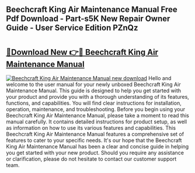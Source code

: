 ## Beechcraft King Air Maintenance Manual Free Pdf Download - Part-s5K New Repair Owner Guide - User Service Edition PZnQz

# <h2><a href="http://bc6923.oget.top/?id=Beechcraft+King+Air+Maintenance+Manual">🔗Download New 👉🔴 Beechcraft King Air Maintenance Manual</a></h2>

[![Beechcraft King Air Maintenance Manual new download](https://i.imgur.com/5g1atiW.png)](http://bc6923.oget.top/?id=Beechcraft+King+Air+Maintenance+Manual)
Hello and welcome to the user manual for your newly unboxed Beechcraft King Air Maintenance Manual. This guide is designed to help you get started with your product and provide you with a thorough understanding of its features, functions, and capabilities. You will find clear instructions for installation, operation, maintenance, and troubleshooting. Before you begin using your Beechcraft King Air Maintenance Manual, please take a moment to read this manual carefully. It contains detailed instructions for product setup, as well as information on how to use its various features and capabilities. This Beechcraft King Air Maintenance Manual features a comprehensive set of features to cater to your specific needs. It's our hope that the Beechcraft King Air Maintenance Manual has been a clear and concise guide in helping you get started with your new product. Should you require any assistance or clarification, please do not hesitate to contact our customer support team.
